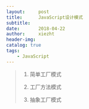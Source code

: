```yaml
---
layout:     post
title:      JavaScript设计模式
subtitle:   
date:       2018-04-22
author:     xiezht
header-img: 
catalog: true
tags: 
    - JavaScript
---
```


> 1. 简单工厂模式
>
> 2. 工厂方法模式
> 
> 3. 抽象工厂模式

